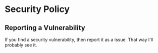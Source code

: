 # Security Policy

## Reporting a Vulnerability

If you find a security vulnerability, then report it as a issue. That way I'll probably see it.
